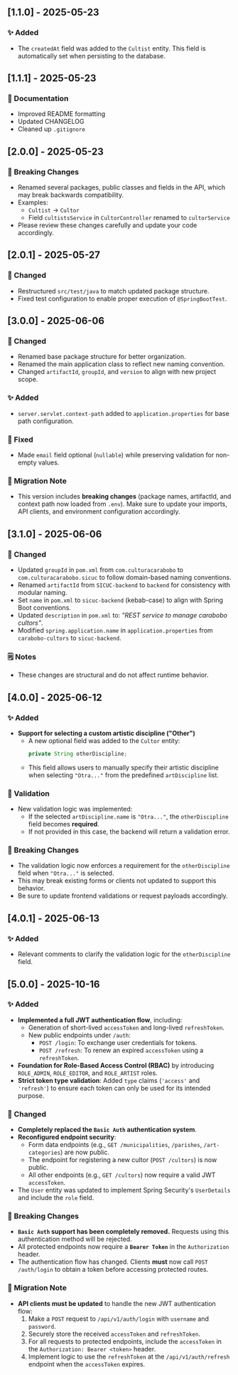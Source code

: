 ## [1.1.0] - 2025-05-23

### ✨ Added

- The `createdAt` field was added to the `Cultist` entity. This field is automatically set when persisting to the database.

## [1.1.1] - 2025-05-23

### 📄 Documentation

- Improved README formatting
- Updated CHANGELOG
- Cleaned up `.gitignore`

## [2.0.0] - 2025-05-23

### 🚨 Breaking Changes

- Renamed several packages, public classes and fields in the API, which may break backwards compatibility.
- Examples:
  - `Cultist` → `Cultor`
  - Field `cultistsService` in `CultorController` renamed to `cultorService`
- Please review these changes carefully and update your code accordingly.

## [2.0.1] - 2025-05-27

### 🔧 Changed

- Restructured `src/test/java` to match updated package structure.
- Fixed test configuration to enable proper execution of `@SpringBootTest`.

## [3.0.0] - 2025-06-06

### 🔧 Changed

- Renamed base package structure for better organization.
- Renamed the main application class to reflect new naming convention.
- Changed `artifactId`, `groupId`, and `version` to align with new project scope.

### ✨ Added

- `server.servlet.context-path` added to `application.properties` for base path configuration.

### 🐛 Fixed

- Made `email` field optional (`nullable`) while preserving validation for non-empty values.

### 📣 Migration Note

- This version includes **breaking changes** (package names, artifactId, and context path now loaded from `.env`). Make sure to update your imports, API clients, and environment configuration accordingly.

## [3.1.0] - 2025-06-06

### 🔧 Changed

- Updated `groupId` in `pom.xml` from `com.culturacarabobo` to `com.culturacarabobo.sicuc` to follow domain-based naming conventions.
- Renamed `artifactId` from `SICUC-backend` to `backend` for consistency with modular naming.
- Set `name` in `pom.xml` to `sicuc-backend` (kebab-case) to align with Spring Boot conventions.
- Updated `description` in `pom.xml` to: _"REST service to manage carabobo cultors"_.
- Modified `spring.application.name` in `application.properties` from `carabobo-cultors` to `sicuc-backend`.

### 🗒️ Notes

- These changes are structural and do not affect runtime behavior.

## [4.0.0] - 2025-06-12

### ✨ Added

- **Support for selecting a custom artistic discipline ("Other")**
  - A new optional field was added to the `Cultor` entity:
    ```java
    private String otherDiscipline;
    ```
  - This field allows users to manually specify their artistic discipline when selecting `"Otra..."` from the predefined `artDiscipline` list.

### 🧪 Validation

- New validation logic was implemented:
  - If the selected `artDiscipline.name` is `"Otra..."`, the `otherDiscipline` field becomes **required**.
  - If not provided in this case, the backend will return a validation error.

### 🚨 Breaking Changes

- The validation logic now enforces a requirement for the `otherDiscipline` field when `"Otra..."` is selected.
- This may break existing forms or clients not updated to support this behavior.
- Be sure to update frontend validations or request payloads accordingly.

## [4.0.1] - 2025-06-13

### ✨ Added

- Relevant comments to clarify the validation logic for the `otherDiscipline` field.

## [5.0.0] - 2025-10-16

### ✨ Added

- **Implemented a full JWT authentication flow**, including:
  - Generation of short-lived `accessToken` and long-lived `refreshToken`.
  - New public endpoints under `/auth`:
    - `POST /login`: To exchange user credentials for tokens.
    - `POST /refresh`: To renew an expired `accessToken` using a `refreshToken`.
- **Foundation for Role-Based Access Control (RBAC)** by introducing `ROLE_ADMIN`, `ROLE_EDITOR`, and `ROLE_ARTIST` roles.
- **Strict token type validation**: Added `type` claims (`'access'` and `'refresh'`) to ensure each token can only be used for its intended purpose.

### 🔧 Changed

- **Completely replaced the `Basic Auth` authentication system**.
- **Reconfigured endpoint security**:
  - Form data endpoints (e.g., `GET /municipalities`, `/parishes`, `/art-categories`) are now public.
  - The endpoint for registering a new cultor (`POST /cultors`) is now public.
  - All other endpoints (e.g., `GET /cultors`) now require a valid JWT `accessToken`.
- The `User` entity was updated to implement Spring Security's `UserDetails` and include the `role` field.

### 🚨 Breaking Changes

- **`Basic Auth` support has been completely removed.** Requests using this authentication method will be rejected.
- All protected endpoints now require a **`Bearer Token`** in the `Authorization` header.
- The authentication flow has changed. Clients **must** now call `POST /auth/login` to obtain a token before accessing protected routes.

### 📣 Migration Note

- **API clients must be updated** to handle the new JWT authentication flow:
  1. Make a `POST` request to `/api/v1/auth/login` with `username` and `password`.
  2. Securely store the received `accessToken` and `refreshToken`.
  3. For all requests to protected endpoints, include the `accessToken` in the `Authorization: Bearer <token>` header.
  4. Implement logic to use the `refreshToken` at the `/api/v1/auth/refresh` endpoint when the `accessToken` expires.